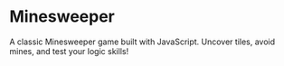 # Minesweeper
A classic Minesweeper game built with JavaScript. Uncover tiles, avoid mines, and test your logic skills!
